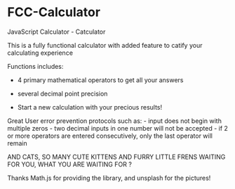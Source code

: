 # FCC-Calculator

JavaScript Calculator - Catculator

This is a fully functional calculator with added feature to catify your calculating experience

Functions includes:

- 4 primary mathematical operators to get all your answers

- several decimal point precision

- Start a new calculation with your precious results!

Great User error prevention protocols such as: - input does not begin with multiple zeros - two decimal inputs in one number will not be accepted - if 2 or more operators are entered consecutively, only the last operator will remain

AND CATS, SO MANY CUTE KITTENS AND FURRY LITTLE FRENS WAITING FOR YOU, WHAT YOU ARE WAITING FOR ?

Thanks Math.js for providing the library, and unsplash for the pictures! 

